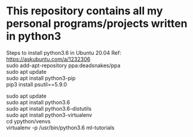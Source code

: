 # This repository contains all my personal programs/projects written in python3
Steps to install python3.6 in Ubuntu 20.04 Ref: https://askubuntu.com/a/1232306  
sudo add-apt-repository ppa:deadsnakes/ppa  
sudo apt update  
sudo apt install python3-pip  
pip3 install psutil==5.9.0  
  
sudo apt update  
sudo apt install python3.6  
sudo apt install python3.6-distutils  
sudo apt install python3-virtualenv  
cd ypython/venvs  
virtualenv -p /usr/bin/python3.6 ml-tutorials

